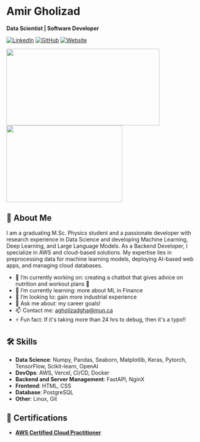 # Amir Gholizad

**Data Scientist | Software Developer**

[![LinkedIn](https://img.shields.io/badge/LinkedIn-blue)](https://www.linkedin.com/in/amirgholizad/)
[![GitHub](https://img.shields.io/badge/GitHub-black)](https://www.github.com/AmirGholizad/)
[![Website](https://img.shields.io/badge/Website-green)](https://www.amirg.dev)


<a href="https://github.com/anuraghazra/github-readme-stats">
  <img height=200 width=400 align="center" src="https://github-readme-stats.vercel.app/api?username=amirgholizad&show_icons=true&theme=discord_old_blurple&custom_title=Github+Stats" />
</a>
<a href="https://github.com/anuraghazra/convoychat">
  <img height=200 width=303 align="center" src="https://github-readme-stats.vercel.app/api/top-langs/?username=amirgholizad&show_icons=true&theme=discord_old_blurple&hide=Jupyter+Notebook,Mako&layout=compact" />
</a>

## 👋 About Me

I am a graduating M.Sc. Physics student and a passionate developer with research experience in Data Science and developing Machine Learning, Deep Learning, and Large Language Models. As a Backend Developer, I specialize in AWS and cloud-based solutions. My expertise lies in preprocessing data for machine learning models, deploying AI-based web apps, and managing cloud databases.

- 🔭 I’m currently working on: creating a chatbot that gives advice on nutrition and workout plans 🧨
- 🌱 I’m currently learning:   more about ML in Finance
- 🤝 I’m looking to:           gain more industrial experience
- 💬 Ask me about:             my career goals!
- 📫 Contact me:          agholizadgha@mun.ca
- ⚡ Fun fact:                  If it's taking more than 24 hrs to debug, then it's a typo!!

## 🛠️ Skills

- **Data Science**: Numpy, Pandas, Seaborn, Matplotlib, Keras, Pytorch, TensorFlow, Scikit-learn, OpenAI
- **DevOps**: AWS, Vercel, CI/CD, Docker
- **Backend and Server Management**: FastAPI, NginX
- **Frontend**: HTML, CSS
- **Database**: PostgreSQL
- **Other**: Linux, Git

## 🌟 Certifications
- [**AWS Certified Cloud Practitioner**](https://www.credly.com/badges/6d3d2ced-9b76-43b9-9b17-010351233132/linked_in_profile)
